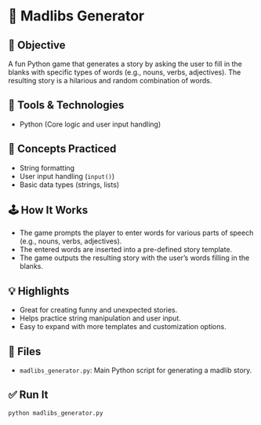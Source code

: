 # 📝 Madlibs Generator

## 🎯 Objective
A fun Python game that generates a story by asking the user to fill in the blanks with specific types of words (e.g., nouns, verbs, adjectives). The resulting story is a hilarious and random combination of words.

## 🧰 Tools & Technologies
- Python (Core logic and user input handling)

## 🧠 Concepts Practiced
- String formatting
- User input handling (`input()`)
- Basic data types (strings, lists)

## 🕹️ How It Works
- The game prompts the player to enter words for various parts of speech (e.g., nouns, verbs, adjectives).
- The entered words are inserted into a pre-defined story template.
- The game outputs the resulting story with the user’s words filling in the blanks.

## 💡 Highlights
- Great for creating funny and unexpected stories.
- Helps practice string manipulation and user input.
- Easy to expand with more templates and customization options.

## 📁 Files
- `madlibs_generator.py`: Main Python script for generating a madlib story.

## ✅ Run It
```bash
python madlibs_generator.py
